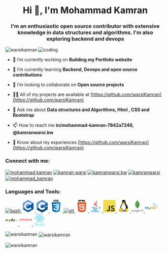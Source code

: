 <h1 align="center">Hi 👋, I'm Mohammad Kamran</h1>
<h3 align="center">I'm an enthusiastic open source contributor with extensive knowledge in data structures and algorithms. I'm also exploring backend and devops</h3>

<img align="right" alt="coding" width="400" src="https://media3.giphy.com/media/26tn33aiTi1jkl6H6/giphy.gif">

<p align="left"> <img src="https://komarev.com/ghpvc/?username=warsikamran&label=Profile%20views&color=0e75b6&style=flat" alt="warsikamran" /> </p>

- 🔭 I’m currently working on **Building my Portfolio website**

- 🌱 I’m currently learning **Backend, Devops and open source contributions**

- 👯 I’m looking to collaborate on **Open source projects**

- 👨‍💻 All of my projects are available at [https://github.com/warsiKamran](https://github.com/warsiKamran)

- 💬 Ask me about **Data structures and Algorithms, Html , CSS and Bootstrap**

- 📫 How to reach me **in/mohammad-kamran-7842a7246, @kamranwarsi.kw**

- 📄 Know about my experiences [https://github.com/warsiKamran](https://github.com/warsiKamran)

<h3 align="left">Connect with me:</h3>
<p align="left">
<a href="https://linkedin.com/in/mohammad kamran" target="blank"><img align="center" src="https://raw.githubusercontent.com/rahuldkjain/github-profile-readme-generator/master/src/images/icons/Social/linked-in-alt.svg" alt="mohammad kamran" height="30" width="40" /></a>
<a href="https://fb.com/kamran warsi" target="blank"><img align="center" src="https://raw.githubusercontent.com/rahuldkjain/github-profile-readme-generator/master/src/images/icons/Social/facebook.svg" alt="kamran warsi" height="30" width="40" /></a>
<a href="https://instagram.com/kamranwarsi.kw" target="blank"><img align="center" src="https://raw.githubusercontent.com/rahuldkjain/github-profile-readme-generator/master/src/images/icons/Social/instagram.svg" alt="kamranwarsi.kw" height="30" width="40" /></a>
<a href="https://www.leetcode.com/kamranwarsi" target="blank"><img align="center" src="https://raw.githubusercontent.com/rahuldkjain/github-profile-readme-generator/master/src/images/icons/Social/leet-code.svg" alt="kamranwarsi" height="30" width="40" /></a>
<a href="https://auth.geeksforgeeks.org/user/mohammad_kamran" target="blank"><img align="center" src="https://raw.githubusercontent.com/rahuldkjain/github-profile-readme-generator/master/src/images/icons/Social/geeks-for-geeks.svg" alt="mohammad_kamran" height="30" width="40" /></a>
</p>

<h3 align="left">Languages and Tools:</h3>
<p align="left"> <a href="https://www.gnu.org/software/bash/" target="_blank" rel="noreferrer"> <img src="https://www.vectorlogo.zone/logos/gnu_bash/gnu_bash-icon.svg" alt="bash" width="40" height="40"/> </a> <a href="https://www.cprogramming.com/" target="_blank" rel="noreferrer"> <img src="https://raw.githubusercontent.com/devicons/devicon/master/icons/c/c-original.svg" alt="c" width="40" height="40"/> </a> <a href="https://www.w3schools.com/cpp/" target="_blank" rel="noreferrer"> <img src="https://raw.githubusercontent.com/devicons/devicon/master/icons/cplusplus/cplusplus-original.svg" alt="cplusplus" width="40" height="40"/> </a> <a href="https://www.w3schools.com/css/" target="_blank" rel="noreferrer"> <img src="https://raw.githubusercontent.com/devicons/devicon/master/icons/css3/css3-original-wordmark.svg" alt="css3" width="40" height="40"/> </a> <a href="https://git-scm.com/" target="_blank" rel="noreferrer"> <img src="https://www.vectorlogo.zone/logos/git-scm/git-scm-icon.svg" alt="git" width="40" height="40"/> </a> <a href="https://www.w3.org/html/" target="_blank" rel="noreferrer"> <img src="https://raw.githubusercontent.com/devicons/devicon/master/icons/html5/html5-original-wordmark.svg" alt="html5" width="40" height="40"/> </a> <a href="https://www.java.com" target="_blank" rel="noreferrer"> <img src="https://raw.githubusercontent.com/devicons/devicon/master/icons/java/java-original.svg" alt="java" width="40" height="40"/> </a> <a href="https://developer.mozilla.org/en-US/docs/Web/JavaScript" target="_blank" rel="noreferrer"> <img src="https://raw.githubusercontent.com/devicons/devicon/master/icons/javascript/javascript-original.svg" alt="javascript" width="40" height="40"/> </a> <a href="https://www.linux.org/" target="_blank" rel="noreferrer"> <img src="https://raw.githubusercontent.com/devicons/devicon/master/icons/linux/linux-original.svg" alt="linux" width="40" height="40"/> </a> <a href="https://www.mongodb.com/" target="_blank" rel="noreferrer"> <img src="https://raw.githubusercontent.com/devicons/devicon/master/icons/mongodb/mongodb-original-wordmark.svg" alt="mongodb" width="40" height="40"/> </a> <a href="https://www.mysql.com/" target="_blank" rel="noreferrer"> <img src="https://raw.githubusercontent.com/devicons/devicon/master/icons/mysql/mysql-original-wordmark.svg" alt="mysql" width="40" height="40"/> </a> <a href="https://nodejs.org" target="_blank" rel="noreferrer"> <img src="https://raw.githubusercontent.com/devicons/devicon/master/icons/nodejs/nodejs-original-wordmark.svg" alt="nodejs" width="40" height="40"/> </a> <a href="https://www.oracle.com/" target="_blank" rel="noreferrer"> <img src="https://raw.githubusercontent.com/devicons/devicon/master/icons/oracle/oracle-original.svg" alt="oracle" width="40" height="40"/> </a> <a href="https://reactjs.org/" target="_blank" rel="noreferrer"> <img src="https://raw.githubusercontent.com/devicons/devicon/master/icons/react/react-original-wordmark.svg" alt="react" width="40" height="40"/> </a> </p>

<p><img align="left" src="https://github-readme-stats.vercel.app/api/top-langs?username=warsikamran&show_icons=true&locale=en&layout=compact" alt="warsikamran" /></p>

<p>&nbsp;<img align="center" src="https://github-readme-stats.vercel.app/api?username=warsikamran&show_icons=true&locale=en" alt="warsikamran" /></p>

<p><img align="center" src="https://github-readme-streak-stats.herokuapp.com/?user=warsikamran&" alt="warsikamran" /></p>
